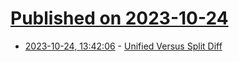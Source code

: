 # [Published on 2023-10-24](index.md)

* [2023-10-24, 13:42:06](https://lobste.rs/s/umdapz/unified_versus_split_diff) - [Unified Versus Split Diff](https://matklad.github.io/2023/10/23/unified-vs-split-diff.html)
